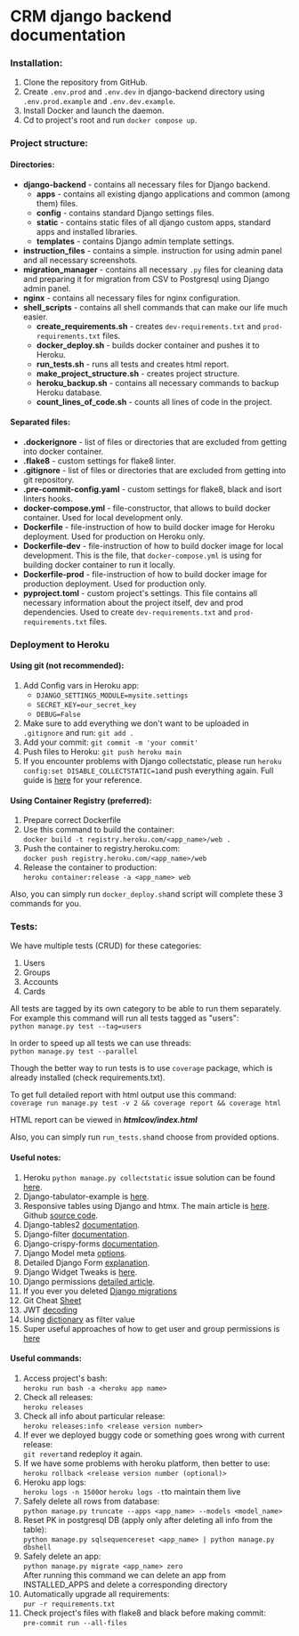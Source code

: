 # CRM django backend documentation

### Installation:

1. Clone the repository from GitHub.
2. Create `.env.prod` and `.env.dev` in django-backend directory using `.env.prod.example` and `.env.dev.example`.
3. Install Docker and launch the daemon.
4. Cd to project's root and run `docker compose up`.

### Project structure:
#### Directories:

- **django-backend** - contains all necessary files for Django backend.
  - **apps** - contains all existing django applications and common (among them) files.
  - **config** - contains standard Django settings files.
  - **static** - contains static files of all django custom apps, standard apps and installed libraries.
  - **templates** - contains Django admin template settings.
- **instruction_files** - contains a simple. instruction for using admin panel and all necessary screenshots.
- **migration_manager** - contains all necessary `.py` files for cleaning data and preparing it for migration from CSV to Postgresql using Django admin panel.
- **nginx** - contains all necessary files for nginx configuration.
- **shell_scripts** - contains all shell commands that can make our life much easier.
   - **create_requirements.sh** - creates `dev-requirements.txt` and `prod-requirements.txt` files.
   - **docker_deploy.sh** - builds docker container and pushes it to Heroku.
   - **run_tests.sh** - runs all tests and creates html report.
   - **make_project_structure.sh** - creates project structure.
   - **heroku_backup.sh** - contains all necessary commands to backup Heroku database.
   - **count_lines_of_code.sh** - counts all lines of code in the project.


#### Separated files:

- **.dockerignore** - list of files or directories that are excluded from getting into docker container.
- **.flake8** - custom settings for flake8 linter.
- **.gitignore** - list of files or directories that are excluded from getting into git repository.
- **.pre-commit-config.yaml** - custom settings for flake8, black and isort linters hooks.
- **docker-compose.yml** - file-constructor, that allows to build docker container. Used for local development only.
- **Dockerfile** - file-instruction of how to build docker image for Heroku deployment. Used for production on Heroku only.
- **Dockerfile-dev** - file-instruction of how to build docker image for local development. This is the file, that `docker-compose.yml` is using for building docker container to run it locally.
- **Dockerfile-prod** - file-instruction of how to build docker image for production deployment. Used for production only.
- **pyproject.toml** - custom project's settings. This file contains all necessary information about the project itself, dev and prod dependencies. Used to create `dev-requirements.txt` and `prod-requirements.txt` files.

### Deployment to Heroku
#### Using git (not recommended):

1. Add Config vars in Heroku app:
   * `DJANGO_SETTINGS_MODULE=mysite.settings`
   * `SECRET_KEY=our_secret_key`
   * `DEBUG=False`
2. Make sure to add everything we don't want to be uploaded in `.gitignore` and run: `git add .`
3. Add your commit: `git commit -m 'your commit'`
4. Push files to Heroku: `git push heroku main`
5. If you encounter problems with Django collectstatic, please run `heroku config:set DISABLE_COLLECTSTATIC=1`and push everything again. Full guide is [here](https://stackoverflow.com/questions/55330749/error-while-running-python-manage-py-collectstatic-noinput-after-changin) for your reference.

#### Using Container Registry (preferred):

1. Prepare correct Dockerfile
2. Use this command to build the container:\
`docker build -t registry.heroku.com/<app_name>/web .`
3. Push the container to registry.heroku.com:\
`docker push registry.heroku.com/<app_name>/web`
4. Release the container to production:\
`heroku container:release -a <app_name> web`

Also, you can simply run `docker_deploy.sh`and script will complete these 3 commands for you.

### Tests:
We have multiple tests (CRUD) for these categories:
1. Users
2. Groups
3. Accounts
4. Cards

All tests are tagged by its own category to be able to run them separately. For example this command will run all tests tagged as "users":\
`python manage.py test --tag=users`

In order to speed up all tests we can use threads:\
`python manage.py test --parallel`

Though the better way to run tests is to use `coverage` package, which is already installed (check requirements.txt).

To get full detailed report with html output use this command:\
`coverage run manage.py test -v 2 && coverage report && coverage html`

HTML report can be viewed in **_htmlcov/index.html_**

Also, you can simply run `run_tests.sh`and choose from provided options.


#### Useful notes:
1. Heroku `python manage.py collectstatic` issue solution can be found [here](https://stackoverflow.com/questions/55330749/error-while-running-python-manage-py-collectstatic-noinput-after-changin).
2. Django-tabulator-example is [here](https://github.com/cuauhtemoc-amdg/django-tabulator-example).
3. Responsive tables using Django and htmx. The main article is [here](https://enzircle.com/responsive-table-with-django-and-htmx#comments-list). Github [source code](https://github.com/joashxu/dj-htmx-fun).
4. Django-tables2 [documentation](https://django-tables2.readthedocs.io/en/latest/index.html).
5. Django-filter [documentation](https://django-filter.readthedocs.io/en/stable/index.html).
6. Django-crispy-forms [documentation](https://django-crispy-forms.readthedocs.io/en/latest/index.html).
7. Django Model meta [options](https://docs.djangoproject.com/en/4.1/ref/models/options/).
8. Detailed Django Form [explanation](https://simpleisbetterthancomplex.com/article/2017/08/19/how-to-render-django-form-manually.html).
9. Django Widget Tweaks is [here](https://simpleisbetterthancomplex.com/2015/12/04/package-of-the-week-django-widget-tweaks.html).
10. Django permissions [detailed article](https://dandavies99.github.io/posts/2021/11/django-permissions/).
11. If you ever you deleted [Django migrations](https://stackoverflow.com/questions/37603203/django-deleted-migrations-directory)
12. Git Cheat [Sheet](http://res.cloudinary.com/hy4kyit2a/image/upload/SF_git_cheatsheet.pdf)
13. JWT [decoding](https://jwt.io/)
14. Using [dictionary](https://stackoverflow.com/questions/72623440/django-name-filter-name-icontains-is-not-defined) as filter value
15. Super useful approaches of how to get user and group permissions is [here](https://stackoverflow.com/questions/16573174/how-to-get-user-permissions)


#### Useful commands:
1. Access project's bash:\
`heroku run bash -a <heroku app name>`
2. Check all releases:\
`heroku releases`
3. Check all info about particular release:\
`heroku releases:info <release version number>`
4. If ever we deployed buggy code or something goes wrong with current release:\
`git revert`and redeploy it again.
5. If we have some problems with heroku platform, then better to use:\
`heroku rollback <release version number (optional)>`
6. Heroku app logs:\
`heroku logs -n 1500`or `heroku logs -t`to maintain them live
7. Safely delete all rows from database:\
`python manage.py truncate --apps <app_name> --models <model_name>`
8. Reset PK in postgresql DB (apply only after deleting all info from the table):\
`python manage.py sqlsequencereset <app_name> | python manage.py dbshell`
9. Safely delete an app:\
`python manage.py migrate <app_name> zero`\
After running this command we can delete an app from INSTALLED_APPS and delete a corresponding directory
10. Automatically upgrade all requirements:\
`pur -r requirements.txt`
11. Check project's files with flake8 and black before making commit:\
`pre-commit run --all-files`
